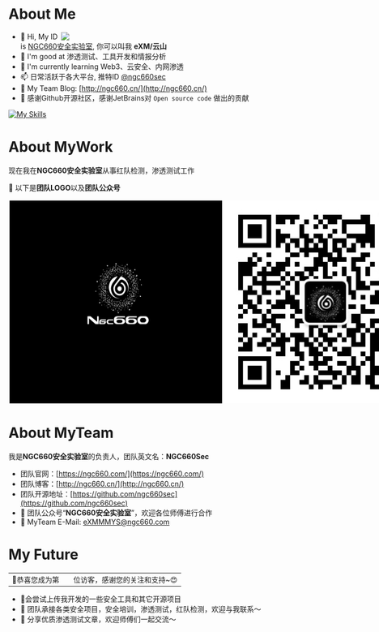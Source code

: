 # About Me

<img align='right' src="https://github-readme-stats.zohan.tech/api?username=ngc660sec&hide_title=true&hide_border=true&show_icons=true&include_all_commits=true&bg_color=0,EC6C6C,FFD479,FFFC79,73FA79&theme=graywhite&locale=cn" width="400">

- 👋 Hi, My ID is [NGC660安全实验室](https://twitter.com/ngc660sec), 你可以叫我 **eXM/云山**
- 💫 I'm good at 渗透测试、工具开发和情报分析
- 🌱 I'm currently learning Web3、云安全、内网渗透
- 📫 日常活跃于各大平台, 推特ID [@ngc660sec](https://twitter.com/AabyssZG)
- 👋 My Team Blog: [http://ngc660.cn/](http://ngc660.cn/)
- 💞️ 感谢Github开源社区，感谢JetBrains对 `Open source code` 做出的贡献

[![My Skills](https://skillicons.dev/icons?i=python,flask,java,spring,idea,go,aws,cloudflare,gcp,linux,raspberrypi,docker,kubernetes,bash,php,html,js,androidstudio,cpp,c,git,githubactions,md,mysql,redis,arduino,ps,pr,twitter)](https://skillicons.dev)

# About MyWork

现在我在**NGC660安全实验室**从事红队检测，渗透测试工作

💬 以下是**团队LOGO**以及**团队公众号**

<div style="display: flex;">
  <img src="./team2.png" alt="Image 1" style="width: 420px; height: 400px; margin: 2px;">
  <img src="./公众号.jpg" alt="Image 2" style="width: 420px; height: 400px; margin: 2px;">
</div>

# About MyTeam

我是**NGC660安全实验室**的负责人，团队英文名：**NGC660Sec**

- 团队官网：[https://ngc660.com/](https://ngc660.com/)
- 团队博客：[http://ngc660.cn/](http://ngc660.cn/)
- 团队开源地址：[https://github.com/ngc660sec](https://github.com/ngc660sec)
- 💞️ 团队公众号“**NGC660安全实验室**”，欢迎各位师傅进行合作
- 👋 MyTeam E-Mail: eXMMMYS@ngc660.com

# My Future

<table>
  <tr>
    <td>🥰恭喜您成为第</td>
    <td><img src="https://profile-counter.glitch.me/ngc660sec/count.svg" alt="" /></td>
    <td>位访客，感谢您的关注和支持~😍</td>
  </tr>
</table>


- 💞会尝试上传我开发的一些安全工具和其它开源项目
- 🌱 团队承接各类安全项目，安全培训，渗透测试，红队检测，欢迎与我联系～
- 👋 分享优质渗透测试文章，欢迎师傅们一起交流～
